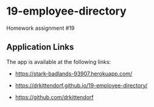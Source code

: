 # 19-employee-directory
Homework assignment #19




## Application Links

The app is available at the following links:

* https://stark-badlands-93907.herokuapp.com/

* https://drkittendorf.github.io/19-employee-directory/
* https://github.com/drkittendorf
